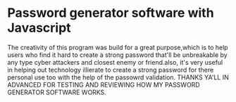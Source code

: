 #  Password generator software with Javascript
 The creativity of this program was build for a great purpose,which is to help users who find it hard to create a strong password that'll be unbreakable by any type cyber attackers and closest enemy or friend.also, it's very useful in helping out technology illierate to create a strong password for there personal use too with the help of the passowrd validation. THANKS YA'LL IN ADVANCED FOR TESTING  AND REVIEWING HOW MY PASSWORD GENERATOR SOFTWARE WORKS.
